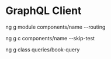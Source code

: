 # GraphQL Client

ng g module components/name --routing

ng g c components/name --skip-test

ng g class queries/book-query
